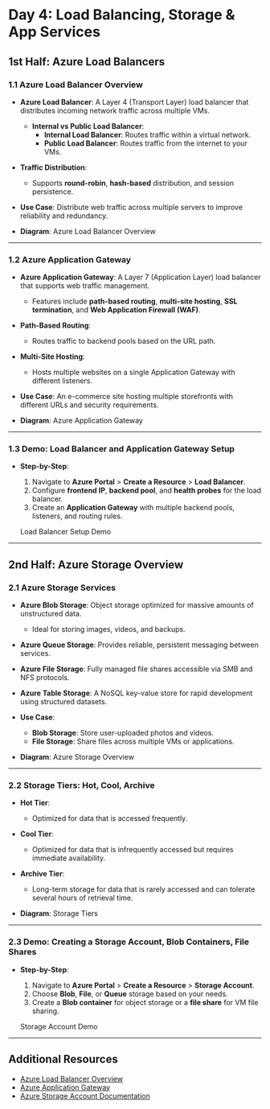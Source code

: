 # Day 4: Load Balancing, Storage & App Services

## 1st Half: Azure Load Balancers

### 1.1 Azure Load Balancer Overview
- **Azure Load Balancer**: A Layer 4 (Transport Layer) load balancer that distributes incoming network traffic across multiple VMs.
  - **Internal vs Public Load Balancer**:
    - **Internal Load Balancer**: Routes traffic within a virtual network.
    - **Public Load Balancer**: Routes traffic from the internet to your VMs.
  
- **Traffic Distribution**:
  - Supports **round-robin**, **hash-based** distribution, and session persistence.

- **Use Case**: Distribute web traffic across multiple servers to improve reliability and redundancy.

- **Diagram**: 
  Azure Load Balancer Overview

---

### 1.2 Azure Application Gateway
- **Azure Application Gateway**: A Layer 7 (Application Layer) load balancer that supports web traffic management.
  - Features include **path-based routing**, **multi-site hosting**, **SSL termination**, and **Web Application Firewall (WAF)**.
  
- **Path-Based Routing**:
  - Routes traffic to backend pools based on the URL path.
  
- **Multi-Site Hosting**:
  - Hosts multiple websites on a single Application Gateway with different listeners.

- **Use Case**: An e-commerce site hosting multiple storefronts with different URLs and security requirements.

- **Diagram**:
  Azure Application Gateway

---

### 1.3 Demo: Load Balancer and Application Gateway Setup
- **Step-by-Step**:
  1. Navigate to **Azure Portal** > **Create a Resource** > **Load Balancer**.
  2. Configure **frontend IP**, **backend pool**, and **health probes** for the load balancer.
  3. Create an **Application Gateway** with multiple backend pools, listeners, and routing rules.
  
  Load Balancer Setup Demo

---

## 2nd Half: Azure Storage Overview

### 2.1 Azure Storage Services
- **Azure Blob Storage**: Object storage optimized for massive amounts of unstructured data.
  - Ideal for storing images, videos, and backups.

- **Azure Queue Storage**: Provides reliable, persistent messaging between services.

- **Azure File Storage**: Fully managed file shares accessible via SMB and NFS protocols.

- **Azure Table Storage**: A NoSQL key-value store for rapid development using structured datasets.

- **Use Case**:
  - **Blob Storage**: Store user-uploaded photos and videos.
  - **File Storage**: Share files across multiple VMs or applications.
  
- **Diagram**:
  Azure Storage Overview

---

### 2.2 Storage Tiers: Hot, Cool, Archive
- **Hot Tier**:
  - Optimized for data that is accessed frequently.
  
- **Cool Tier**:
  - Optimized for data that is infrequently accessed but requires immediate availability.

- **Archive Tier**:
  - Long-term storage for data that is rarely accessed and can tolerate several hours of retrieval time.

- **Diagram**: 
  Storage Tiers

---

### 2.3 Demo: Creating a Storage Account, Blob Containers, File Shares
- **Step-by-Step**:
  1. Navigate to **Azure Portal** > **Create a Resource** > **Storage Account**.
  2. Choose **Blob**, **File**, or **Queue** storage based on your needs.
  3. Create a **Blob container** for object storage or a **file share** for VM file sharing.
  
  Storage Account Demo

---

## Additional Resources

- [Azure Load Balancer Overview](https://docs.microsoft.com/en-us/azure/load-balancer/load-balancer-overview)
- [Azure Application Gateway](https://docs.microsoft.com/en-us/azure/application-gateway/overview)
- [Azure Storage Account Documentation](https://docs.microsoft.com/en-us/azure/storage/common/storage-account-overview)

